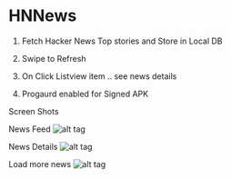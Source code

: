 # HNNews

1. Fetch Hacker News Top stories and Store in Local DB

2. Swipe to Refresh 

3. On Click Listview item .. see news details

4.  Progaurd enabled for Signed APK

Screen Shots

News Feed
![alt tag](https://github.com/iamvijayakumar/HNNews/blob/master/device-2016-09-07-161901.png)

News Details
![alt tag](https://github.com/iamvijayakumar/HNNews/blob/master/device-2016-09-08-070546.png)

Load more news
![alt tag](https://github.com/iamvijayakumar/HNNews/blob/master/device-2016-09-07-161918.png)


